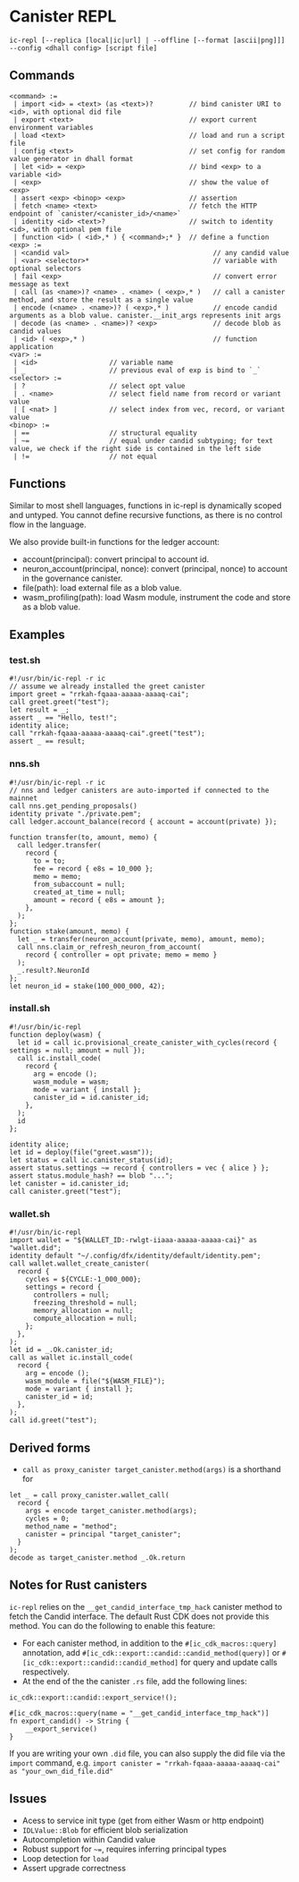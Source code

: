 # Canister REPL

```
ic-repl [--replica [local|ic|url] | --offline [--format [ascii|png]]] --config <dhall config> [script file]
```

## Commands

```
<command> := 
 | import <id> = <text> (as <text>)?         // bind canister URI to <id>, with optional did file
 | export <text>                             // export current environment variables
 | load <text>                               // load and run a script file
 | config <text>                             // set config for random value generator in dhall format
 | let <id> = <exp>                          // bind <exp> to a variable <id>
 | <exp>                                     // show the value of <exp>
 | assert <exp> <binop> <exp>                // assertion
 | fetch <name> <text>                       // fetch the HTTP endpoint of `canister/<canister_id>/<name>`
 | identity <id> <text>?                     // switch to identity <id>, with optional pem file
 | function <id> ( <id>,* ) { <command>;* }  // define a function
<exp> := 
 | <candid val>                                    // any candid value
 | <var> <selector>*                               // variable with optional selectors
 | fail <exp>                                      // convert error message as text
 | call (as <name>)? <name> . <name> ( <exp>,* )   // call a canister method, and store the result as a single value
 | encode (<name> . <name>)? ( <exp>,* )           // encode candid arguments as a blob value. canister.__init_args represents init args
 | decode (as <name> . <name>)? <exp>              // decode blob as candid values
 | <id> ( <exp>,* )                                // function application
<var> := 
 | <id>                  // variable name 
 | _                     // previous eval of exp is bind to `_` 
<selector> :=
 | ?                     // select opt value
 | . <name>              // select field name from record or variant value
 | [ <nat> ]             // select index from vec, record, or variant value
<binop> := 
 | ==                    // structural equality
 | ~=                    // equal under candid subtyping; for text value, we check if the right side is contained in the left side
 | !=                    // not equal
```

## Functions

Similar to most shell languages, functions in ic-repl is dynamically scoped and untyped.
You cannot define recursive functions, as there is no control flow in the language.

We also provide built-in functions for the ledger account:
* account(principal): convert principal to account id.
* neuron_account(principal, nonce): convert (principal, nonce) to account in the governance canister.
* file(path): load external file as a blob value.
* wasm_profiling(path): load Wasm module, instrument the code and store as a blob value.

## Examples

### test.sh
```
#!/usr/bin/ic-repl -r ic
// assume we already installed the greet canister
import greet = "rrkah-fqaaa-aaaaa-aaaaq-cai";
call greet.greet("test");
let result = _;
assert _ == "Hello, test!";
identity alice;
call "rrkah-fqaaa-aaaaa-aaaaq-cai".greet("test");
assert _ == result;
```

### nns.sh
```
#!/usr/bin/ic-repl -r ic
// nns and ledger canisters are auto-imported if connected to the mainnet
call nns.get_pending_proposals()
identity private "./private.pem";
call ledger.account_balance(record { account = account(private) });

function transfer(to, amount, memo) {
  call ledger.transfer(
    record {
      to = to;
      fee = record { e8s = 10_000 };
      memo = memo;
      from_subaccount = null;
      created_at_time = null;
      amount = record { e8s = amount };
    },
  );
};
function stake(amount, memo) {
  let _ = transfer(neuron_account(private, memo), amount, memo);
  call nns.claim_or_refresh_neuron_from_account(
    record { controller = opt private; memo = memo }
  );
  _.result?.NeuronId
};
let neuron_id = stake(100_000_000, 42);
```

### install.sh
```
#!/usr/bin/ic-repl
function deploy(wasm) {
  let id = call ic.provisional_create_canister_with_cycles(record { settings = null; amount = null });
  call ic.install_code(
    record {
      arg = encode ();
      wasm_module = wasm;
      mode = variant { install };
      canister_id = id.canister_id;
    },
  );
  id
};

identity alice;
let id = deploy(file("greet.wasm"));
let status = call ic.canister_status(id);
assert status.settings ~= record { controllers = vec { alice } };
assert status.module_hash? == blob "...";
let canister = id.canister_id;
call canister.greet("test");
```

### wallet.sh
```
#!/usr/bin/ic-repl
import wallet = "${WALLET_ID:-rwlgt-iiaaa-aaaaa-aaaaa-cai}" as "wallet.did";
identity default "~/.config/dfx/identity/default/identity.pem";
call wallet.wallet_create_canister(
  record {
    cycles = ${CYCLE:-1_000_000};
    settings = record {
      controllers = null;
      freezing_threshold = null;
      memory_allocation = null;
      compute_allocation = null;
    };
  },
);
let id = _.Ok.canister_id;
call as wallet ic.install_code(
  record {
    arg = encode ();
    wasm_module = file("${WASM_FILE}");
    mode = variant { install };
    canister_id = id;
  },
);
call id.greet("test");
```

## Derived forms

* `call as proxy_canister target_canister.method(args)` is a shorthand for
```
let _ = call proxy_canister.wallet_call(
  record {
    args = encode target_canister.method(args);
    cycles = 0;
    method_name = "method";
    canister = principal "target_canister";
  }
);
decode as target_canister.method _.Ok.return
```

## Notes for Rust canisters

`ic-repl` relies on the `__get_candid_interface_tmp_hack` canister method to fetch the Candid interface. The default
Rust CDK does not provide this method. You can do the following to enable this feature:

* For each canister method, in addition to the `#[ic_cdk_macros::query]` annotation, add `#[ic_cdk::export::candid::candid_method(query)]` or `#[ic_cdk::export::candid::candid_method]` for query and update calls respectively.
* At the end of the the canister `.rs` file, add the following lines:
```
ic_cdk::export::candid::export_service!();

#[ic_cdk_macros::query(name = "__get_candid_interface_tmp_hack")]
fn export_candid() -> String {
    __export_service()
}
```

If you are writing your own `.did` file, you can also supply the did file via the `import` command, e.g. `import canister = "rrkah-fqaaa-aaaaa-aaaaq-cai" as "your_own_did_file.did"`

## Issues

* Acess to service init type (get from either Wasm or http endpoint)
* `IDLValue::Blob` for efficient blob serialization
* Autocompletion within Candid value
* Robust support for `~=`, requires inferring principal types
* Loop detection for `load`
* Assert upgrade correctness
